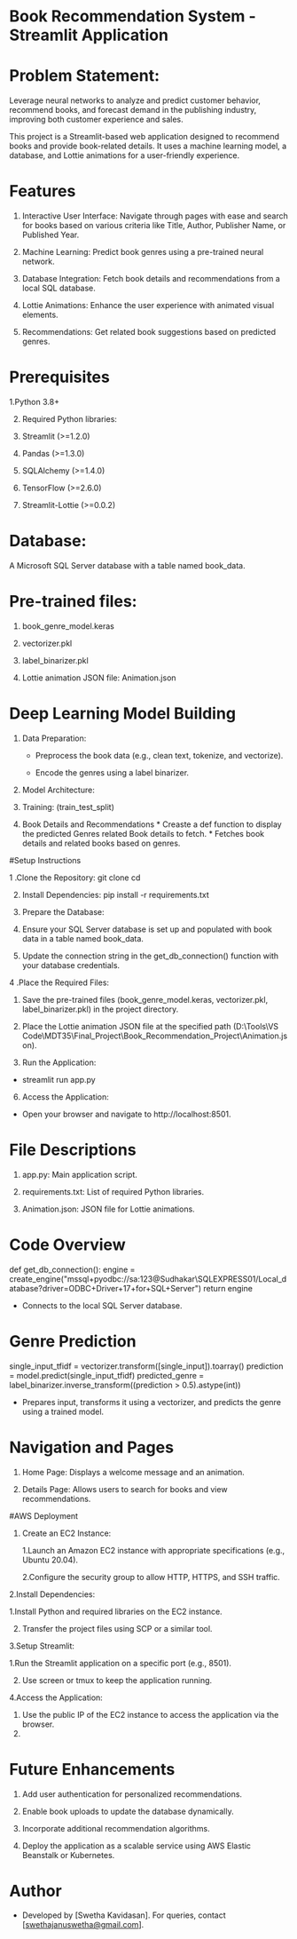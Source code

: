 # Book Recommendation System - Streamlit Application

# Problem Statement:
Leverage neural networks to analyze and predict customer behavior, recommend books, and forecast demand in the publishing industry, improving both customer experience and sales.

This project is a Streamlit-based web application designed to recommend books and provide book-related details. It uses a machine learning model, a database, and Lottie animations for a user-friendly experience.

# Features

 1. Interactive User Interface: Navigate through pages with ease and search for books based on various criteria like Title, Author, Publisher Name, or Published Year.

 2. Machine Learning: Predict book genres using a pre-trained neural network.

 3. Database Integration: Fetch book details and recommendations from a local SQL database.

 4. Lottie Animations: Enhance the user experience with animated visual elements.

 5. Recommendations: Get related book suggestions based on predicted genres.

# Prerequisites

 1.Python 3.8+

 2. Required Python libraries:

 3. Streamlit (>=1.2.0)

 4. Pandas (>=1.3.0)

 5. SQLAlchemy (>=1.4.0)

 6. TensorFlow (>=2.6.0)

 7. Streamlit-Lottie (>=0.0.2)

 # Database:

 A Microsoft SQL Server database with a table named book_data.

 # Pre-trained files:

  1. book_genre_model.keras

  2. vectorizer.pkl

  3. label_binarizer.pkl

  4. Lottie animation JSON file: Animation.json

# Deep Learning Model Building

  1. Data Preparation:

     * Preprocess the book data (e.g., clean text, tokenize, and vectorize).

     * Encode the genres using a label binarizer.

  2. Model Architecture:
  3. Training: (train_test_split)
  4. Book Details and Recommendations
    * Creaste a def function to display the predicted Genres related Book details to fetch.
    * Fetches book details and related books based on genres.

#Setup Instructions

1 .Clone the Repository:
 git clone <repository-url>
 cd <repository-folder>

2. Install Dependencies:
  pip install -r requirements.txt

3. Prepare the Database:

 1. Ensure your SQL Server database is set up and populated with book data in a table named book_data.

 2. Update the connection string in the get_db_connection() function with your database credentials.

4 .Place the Required Files:

 1. Save the pre-trained files (book_genre_model.keras, vectorizer.pkl, label_binarizer.pkl) in the project directory.

 2. Place the Lottie animation JSON file at the specified path (D:\Tools\VS Code\MDT35\Final_Project\Book_Recommendation_Project\Animation.json).

5. Run the Application:
  * streamlit run app.py

6. Access the Application:

  * Open your browser and navigate to http://localhost:8501.

# File Descriptions

 1. app.py: Main application script.

 2. requirements.txt: List of required Python libraries.

 3. Animation.json: JSON file for Lottie animations.

# Code Overview

  def get_db_connection():
     engine = create_engine("mssql+pyodbc://sa:123@Sudhakar\\SQLEXPRESS01/Local_database?driver=ODBC+Driver+17+for+SQL+Server")
     return engine
 * Connects to the local SQL Server database.

# Genre Prediction

  single_input_tfidf = vectorizer.transform([single_input]).toarray()
  prediction = model.predict(single_input_tfidf)
  predicted_genre = label_binarizer.inverse_transform((prediction > 0.5).astype(int))

 * Prepares input, transforms it using a vectorizer, and predicts the genre using a trained model.

# Navigation and Pages

   1. Home Page: Displays a welcome message and an animation.

   2. Details Page: Allows users to search for books and view recommendations.

#AWS Deployment

  1. Create an EC2 Instance:
     
     1.Launch an Amazon EC2 instance with appropriate specifications (e.g., Ubuntu 20.04).

     2.Configure the security group to allow HTTP, HTTPS, and SSH traffic.

  2.Install Dependencies:

   1.Install Python and required libraries on the EC2 instance.

   2. Transfer the project files using SCP or a similar tool.

  3.Setup Streamlit:

   1.Run the Streamlit application on a specific port (e.g., 8501).

   2. Use screen or tmux to keep the application running.

  4.Access the Application:

   1. Use the public IP of the EC2 instance to access the application via the browser.
   2. 
# Future Enhancements

   1. Add user authentication for personalized recommendations.

   2. Enable book uploads to update the database dynamically.

   3. Incorporate additional recommendation algorithms.

   4. Deploy the application as a scalable service using AWS Elastic Beanstalk or Kubernetes.

# Author

   * Developed by [Swetha Kavidasan]. For queries, contact [swethajanuswetha@gmail.com].
     






 
